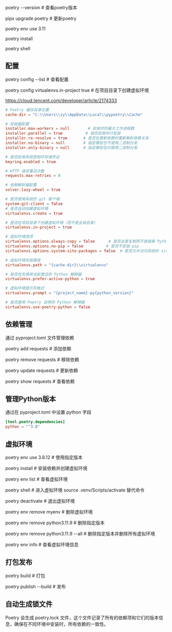 

poetry --version # 查看poetry版本

pipx upgrade poetry # 更新poetry

poetry env use 3.11

poetry install

poetry shell

## 配置

poetry config --list # 查看配置

poetry config virtualenvs.in-project true # 在项目目录下创建虚拟环境

https://cloud.tencent.com/developer/article/2174333

```toml
# Poetry 缓存目录位置
cache-dir = "C:\\Users\\zy\\AppData\\Local\\pypoetry\\Cache"

# 安装器配置
installer.max-workers = null        # 安装时的最大工作进程数
installer.parallel = true          # 是否启用并行安装
installer.re-resolve = true       # 是否在更新依赖时重新解析依赖关系
installer.no-binary = null        # 指定哪些包不使用二进制分发
installer.only-binary = null      # 指定哪些包只使用二进制分发

# 是否启用系统密钥环存储凭证
keyring.enabled = true

# HTTP 请求重试次数
requests.max-retries = 0

# 依赖解析器配置
solver.lazy-wheel = true

# 是否使用系统的 git 客户端
system-git-client = false
# 是否自动创建虚拟环境
virtualenvs.create = true

# 是否在项目目录下创建虚拟环境（而不是全局目录）
virtualenvs.in-project = true

# 虚拟环境选项
virtualenvs.options.always-copy = false      # 是否总是复制而不是链接 Python 可执行文件
virtualenvs.options.no-pip = false          # 是否不安装 pip
virtualenvs.options.system-site-packages = false  # 是否允许访问系统的 site-packages

# 虚拟环境存放路径
virtualenvs.path = "{cache-dir}\\virtualenvs"

# 是否优先使用当前激活的 Python 解释器
virtualenvs.prefer-active-python = true

# 虚拟环境提示符格式
virtualenvs.prompt = "{project_name}-py{python_version}"

# 是否使用 Poetry 自带的 Python 解释器
virtualenvs.use-poetry-python = false
```



## 依赖管理

通过 pyproject.toml 文件管理依赖


poetry add requests # 添加依赖

poetry remove requests # 移除依赖

poetry update requests # 更新依赖

poetry show requests # 查看依赖


## 管理Python版本

通过在 pyproject.toml 中设置 python 字段

```toml
[tool.poetry.dependencies]
python = "^3.8"
```


## 虚拟环境

poetry env use 3.8.12 # 使用指定版本

poetry install # 安装依赖并创建虚拟环境

poetry env list # 查看虚拟环境



poetry shell # 进入虚拟环境 source .venv/Scripts/activate 替代命令

poetry deactivate # 退出虚拟环境


poetry env remove myenv # 删除虚拟环境

poetry env remove python3.11.9 # 删除指定版本

poetry env remove python3.11.9 --all # 删除指定版本并删除所有虚拟环境

poetry env info # 查看虚拟环境信息



## 打包发布

poetry build # 打包

poetry publish --build # 发布


## 自动生成锁文件

Poetry 会生成 poetry.lock 文件，这个文件记录了所有的依赖项和它们的版本信息，确保在不同环境中安装时，所有依赖的一致性。









